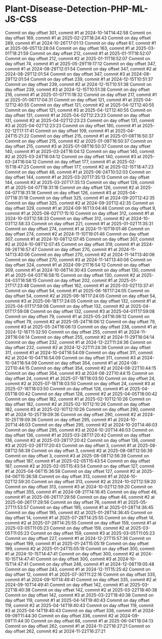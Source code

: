 # Plant-Disease-Detection-PHP-ML-JS-CSS
Commit on day offset 301, commit #1 at 2024-10-14T14:42:58
Commit on day offset 169, commit #1 at 2025-02-23T18:24:43
Commit on day offset 289, commit #1 at 2024-10-26T17:01:13
Commit on day offset 67, commit #1 at 2025-06-05T13:28:04
Commit on day offset 163, commit #1 at 2025-03-01T18:21:59
Commit on day offset 212, commit #1 at 2025-01-11T18:52:07
Commit on day offset 212, commit #2 at 2025-01-11T18:52:07
Commit on day offset 74, commit #1 at 2025-05-29T19:17:12
Commit on day offset 347, commit #1 at 2024-08-29T12:01:54
Commit on day offset 347, commit #2 at 2024-08-29T12:01:54
Commit on day offset 347, commit #3 at 2024-08-29T12:01:54
Commit on day offset 239, commit #1 at 2024-12-15T10:51:37
Commit on day offset 239, commit #2 at 2024-12-15T10:51:38
Commit on day offset 239, commit #3 at 2024-12-15T10:51:38
Commit on day offset 216, commit #1 at 2025-01-07T11:18:32
Commit on day offset 217, commit #1 at 2025-01-06T17:04:31
Commit on day offset 121, commit #1 at 2025-04-12T12:40:55
Commit on day offset 121, commit #2 at 2025-04-12T12:40:55
Commit on day offset 121, commit #3 at 2025-04-12T12:40:55
Commit on day offset 131, commit #1 at 2025-04-02T12:23:23
Commit on day offset 131, commit #2 at 2025-04-02T12:23:23
Commit on day offset 131, commit #3 at 2025-04-02T12:23:23
Commit on day offset 180, commit #1 at 2025-02-12T17:17:41
Commit on day offset 109, commit #1 at 2025-04-24T15:21:22
Commit on day offset 215, commit #1 at 2025-01-08T16:50:37
Commit on day offset 215, commit #2 at 2025-01-08T16:50:37
Commit on day offset 215, commit #3 at 2025-01-08T16:50:37
Commit on day offset 140, commit #1 at 2025-03-24T16:04:12
Commit on day offset 140, commit #2 at 2025-03-24T16:04:12
Commit on day offset 140, commit #3 at 2025-03-24T16:04:12
Commit on day offset 177, commit #1 at 2025-02-15T18:47:23
Commit on day offset 177, commit #2 at 2025-02-15T18:47:23
Commit on day offset 48, commit #1 at 2025-06-24T10:52:03
Commit on day offset 144, commit #1 at 2025-03-20T17:35:13
Commit on day offset 144, commit #2 at 2025-03-20T17:35:13
Commit on day offset 126, commit #1 at 2025-04-07T18:31:18
Commit on day offset 126, commit #2 at 2025-04-07T18:31:18
Commit on day offset 126, commit #3 at 2025-04-07T18:31:18
Commit on day offset 325, commit #1 at 2024-09-20T12:42:35
Commit on day offset 325, commit #2 at 2024-09-20T12:42:35
Commit on day offset 329, commit #1 at 2024-09-16T13:04:48
Commit on day offset 9, commit #1 at 2025-08-02T17:15:10
Commit on day offset 312, commit #1 at 2024-10-03T12:58:33
Commit on day offset 312, commit #2 at 2024-10-03T12:58:33
Commit on day offset 221, commit #1 at 2025-01-02T11:35:31
Commit on day offset 274, commit #1 at 2024-11-10T19:01:46
Commit on day offset 274, commit #2 at 2024-11-10T19:01:46
Commit on day offset 307, commit #1 at 2024-10-08T12:07:45
Commit on day offset 307, commit #2 at 2024-10-08T12:07:45
Commit on day offset 319, commit #1 at 2024-09-26T16:57:47
Commit on day offset 270, commit #1 at 2024-11-14T13:40:06
Commit on day offset 270, commit #2 at 2024-11-14T13:40:06
Commit on day offset 270, commit #3 at 2024-11-14T13:40:06
Commit on day offset 324, commit #1 at 2024-09-21T16:54:12
Commit on day offset 309, commit #1 at 2024-10-06T14:30:43
Commit on day offset 130, commit #1 at 2025-04-03T16:58:15
Commit on day offset 130, commit #2 at 2025-04-03T16:58:15
Commit on day offset 202, commit #1 at 2025-01-21T17:23:48
Commit on day offset 162, commit #1 at 2025-03-02T13:37:41
Commit on day offset 54, commit #1 at 2025-06-18T17:24:05
Commit on day offset 54, commit #2 at 2025-06-18T17:24:05
Commit on day offset 54, commit #3 at 2025-06-18T17:24:05
Commit on day offset 132, commit #1 at 2025-04-01T17:59:08
Commit on day offset 132, commit #2 at 2025-04-01T17:59:08
Commit on day offset 132, commit #3 at 2025-04-01T17:59:08
Commit on day offset 79, commit #1 at 2025-05-24T16:06:12
Commit on day offset 79, commit #2 at 2025-05-24T16:06:12
Commit on day offset 79, commit #3 at 2025-05-24T16:06:13
Commit on day offset 238, commit #1 at 2024-12-16T11:32:50
Commit on day offset 255, commit #1 at 2024-11-29T16:04:14
Commit on day offset 255, commit #2 at 2024-11-29T16:04:14
Commit on day offset 232, commit #1 at 2024-12-22T11:24:36
Commit on day offset 232, commit #2 at 2024-12-22T11:24:36
Commit on day offset 311, commit #1 at 2024-10-04T16:54:09
Commit on day offset 311, commit #2 at 2024-10-04T16:54:09
Commit on day offset 311, commit #3 at 2024-10-04T16:54:09
Commit on day offset 354, commit #1 at 2024-08-22T10:44:15
Commit on day offset 354, commit #2 at 2024-08-22T10:44:15
Commit on day offset 354, commit #3 at 2024-08-22T10:44:15
Commit on day offset 24, commit #1 at 2025-07-18T18:03:50
Commit on day offset 24, commit #2 at 2025-07-18T18:03:50
Commit on day offset 24, commit #3 at 2025-07-18T18:03:50
Commit on day offset 128, commit #1 at 2025-04-05T18:00:42
Commit on day offset 128, commit #2 at 2025-04-05T18:00:42
Commit on day offset 182, commit #1 at 2025-02-10T12:10:26
Commit on day offset 182, commit #2 at 2025-02-10T12:10:26
Commit on day offset 182, commit #3 at 2025-02-10T12:10:26
Commit on day offset 290, commit #1 at 2024-10-25T19:09:36
Commit on day offset 290, commit #2 at 2024-10-25T19:09:36
Commit on day offset 295, commit #1 at 2024-10-20T14:46:03
Commit on day offset 295, commit #2 at 2024-10-20T14:46:03
Commit on day offset 295, commit #3 at 2024-10-20T14:46:03
Commit on day offset 136, commit #1 at 2025-03-28T17:20:42
Commit on day offset 136, commit #2 at 2025-03-28T17:20:42
Commit on day offset 136, commit #3 at 2025-03-28T17:20:43
Commit on day offset 3, commit #1 at 2025-08-08T12:56:39
Commit on day offset 3, commit #2 at 2025-08-08T12:56:39
Commit on day offset 3, commit #3 at 2025-08-08T12:56:39
Commit on day offset 187, commit #1 at 2025-02-05T15:43:54
Commit on day offset 187, commit #2 at 2025-02-05T15:43:54
Commit on day offset 127, commit #1 at 2025-04-06T15:36:58
Commit on day offset 127, commit #2 at 2025-04-06T15:36:58
Commit on day offset 313, commit #1 at 2024-10-02T12:59:20
Commit on day offset 313, commit #2 at 2024-10-02T12:59:20
Commit on day offset 313, commit #3 at 2024-10-02T12:59:20
Commit on day offset 355, commit #1 at 2024-08-21T14:16:45
Commit on day offset 46, commit #1 at 2025-06-26T17:29:56
Commit on day offset 46, commit #2 at 2025-06-26T17:29:56
Commit on day offset 76, commit #1 at 2025-05-27T11:53:57
Commit on day offset 195, commit #1 at 2025-01-28T14:36:45
Commit on day offset 195, commit #2 at 2025-01-28T14:36:45
Commit on day offset 14, commit #1 at 2025-07-28T14:25:55
Commit on day offset 14, commit #2 at 2025-07-28T14:25:55
Commit on day offset 159, commit #1 at 2025-03-05T11:05:23
Commit on day offset 159, commit #2 at 2025-03-05T11:05:23
Commit on day offset 159, commit #3 at 2025-03-05T11:05:23
Commit on day offset 227, commit #1 at 2024-12-27T15:57:36
Commit on day offset 199, commit #1 at 2025-01-24T15:05:19
Commit on day offset 199, commit #2 at 2025-01-24T15:05:19
Commit on day offset 300, commit #1 at 2024-10-15T14:47:41
Commit on day offset 300, commit #2 at 2024-10-15T14:47:41
Commit on day offset 300, commit #3 at 2024-10-15T14:47:41
Commit on day offset 246, commit #1 at 2024-12-08T19:05:48
Commit on day offset 243, commit #1 at 2024-12-11T15:25:42
Commit on day offset 12, commit #1 at 2025-07-30T11:22:16
Commit on day offset 335, commit #1 at 2024-09-10T14:49:41
Commit on day offset 335, commit #2 at 2024-09-10T14:49:41
Commit on day offset 142, commit #1 at 2025-03-22T18:40:38
Commit on day offset 142, commit #2 at 2025-03-22T18:40:38
Commit on day offset 142, commit #3 at 2025-03-22T18:40:38
Commit on day offset 119, commit #1 at 2025-04-14T19:40:43
Commit on day offset 119, commit #2 at 2025-04-14T19:40:43
Commit on day offset 119, commit #3 at 2025-04-14T19:40:43
Commit on day offset 336, commit #1 at 2024-09-09T11:44:30
Commit on day offset 336, commit #2 at 2024-09-09T11:44:30
Commit on day offset 68, commit #1 at 2025-06-04T18:04:13
Commit on day offset 262, commit #1 at 2024-11-22T16:27:21
Commit on day offset 262, commit #2 at 2024-11-22T16:27:21
